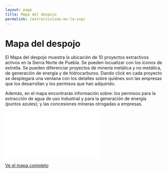 ```yaml
---
layout: page
title: Mapa del despojo
permalink: /extractivismo-en-la-snp/
---
```


# Mapa del despojo

El Mapa del despojo muestra la ubicación de 10 proyectos extractivos activos en la Sierra Norte de Puebla. Se pueden locualizar con los íconos de extrella. Se pueden diferenciar proyectos de minería metálica y no metálica, de generación de energía y de hidrocarburos. Dando click en cada proyecto se desplegará una ventana con los detalles sobre quiénes son las empresas que los desarrollan y los permisos que han adquirido. 

Además, en el mapa encontrarás información sobre: los permisos para la extracción de agua de uso industrial y para la generación de energía (puntos azules); y las concesiones mineras otrogadas a empresas.  


<div class="embed-responsive embed-responsive-16by9">
  <iframe class="embed-responsive-item" frameborder="0" allowfullscreen allow="geolocation" src="//umap.openstreetmap.fr/es/map/proyectos-extractivos-en-la-snp-2023_971912?scaleControl=false&miniMap=false&scrollWheelZoom=false&zoomControl=true&editMode=disabled&moreControl=true&searchControl=null&tilelayersControl=null&embedControl=null&datalayersControl=true&onLoadPanel=undefined&captionBar=false&captionMenus=true"></iframe>
</div>
<br>
<div class="text-center mb-5">
  <a class="btn btn-secondary" href="//umap.openstreetmap.fr/es/map/proyectos-extractivos-en-la-snp-2023_971912?scaleControl=false&miniMap=false&scrollWheelZoom=false&zoomControl=true&editMode=disabled&moreControl=true&searchControl=null&tilelayersControl=null&embedControl=null&datalayersControl=true&onLoadPanel=undefined&captionBar=false&captionMenus=true" target="_blank">Ve el mapa completo</a>
</div>
